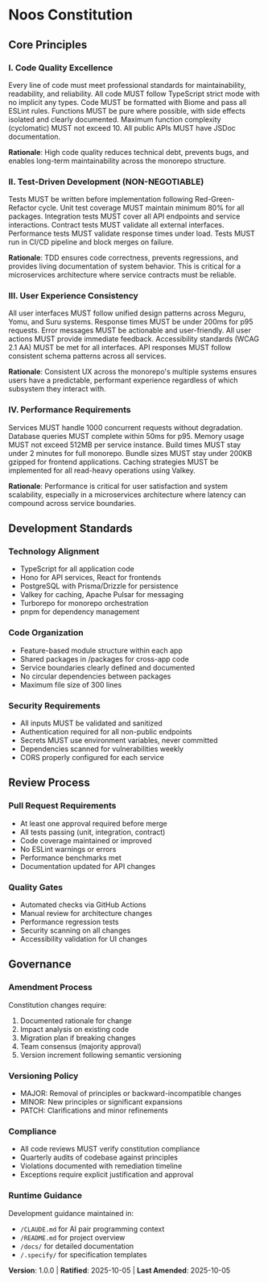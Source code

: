 <!-- Sync Impact Report
Version change: 0.0.0 → 1.0.0
Modified principles: N/A (initial version)
Added sections:
  - Code Quality Excellence
  - Test-Driven Development
  - User Experience Consistency
  - Performance Requirements
  - Development Standards
  - Review Process
  - Governance
Templates requiring updates: ✅ (verified all templates)
Follow-up TODOs: None
-->

# Noos Constitution

## Core Principles

### I. Code Quality Excellence

Every line of code must meet professional standards for maintainability,
readability, and reliability. All code MUST follow TypeScript strict mode
with no implicit any types. Code MUST be formatted with Biome and pass
all ESLint rules. Functions MUST be pure where possible, with side effects
isolated and clearly documented. Maximum function complexity (cyclomatic)
MUST not exceed 10. All public APIs MUST have JSDoc documentation.

**Rationale**: High code quality reduces technical debt, prevents bugs,
and enables long-term maintainability across the monorepo structure.

### II. Test-Driven Development (NON-NEGOTIABLE)

Tests MUST be written before implementation following Red-Green-Refactor
cycle. Unit test coverage MUST maintain minimum 80% for all packages.
Integration tests MUST cover all API endpoints and service interactions.
Contract tests MUST validate all external interfaces. Performance tests
MUST validate response times under load. Tests MUST run in CI/CD pipeline
and block merges on failure.

**Rationale**: TDD ensures code correctness, prevents regressions, and
provides living documentation of system behavior. This is critical for
a microservices architecture where service contracts must be reliable.

### III. User Experience Consistency

All user interfaces MUST follow unified design patterns across Meguru,
Yomu, and Suru systems. Response times MUST be under 200ms for p95
requests. Error messages MUST be actionable and user-friendly. All
user actions MUST provide immediate feedback. Accessibility standards
(WCAG 2.1 AA) MUST be met for all interfaces. API responses MUST follow
consistent schema patterns across all services.

**Rationale**: Consistent UX across the monorepo's multiple systems
ensures users have a predictable, performant experience regardless of
which subsystem they interact with.

### IV. Performance Requirements

Services MUST handle 1000 concurrent requests without degradation.
Database queries MUST complete within 50ms for p95. Memory usage MUST
not exceed 512MB per service instance. Build times MUST stay under 2
minutes for full monorepo. Bundle sizes MUST stay under 200KB gzipped
for frontend applications. Caching strategies MUST be implemented for
all read-heavy operations using Valkey.

**Rationale**: Performance is critical for user satisfaction and system
scalability, especially in a microservices architecture where latency
can compound across service boundaries.

## Development Standards

### Technology Alignment
- TypeScript for all application code
- Hono for API services, React for frontends
- PostgreSQL with Prisma/Drizzle for persistence
- Valkey for caching, Apache Pulsar for messaging
- Turborepo for monorepo orchestration
- pnpm for dependency management

### Code Organization
- Feature-based module structure within each app
- Shared packages in /packages for cross-app code
- Service boundaries clearly defined and documented
- No circular dependencies between packages
- Maximum file size of 300 lines

### Security Requirements
- All inputs MUST be validated and sanitized
- Authentication required for all non-public endpoints
- Secrets MUST use environment variables, never committed
- Dependencies scanned for vulnerabilities weekly
- CORS properly configured for each service

## Review Process

### Pull Request Requirements
- At least one approval required before merge
- All tests passing (unit, integration, contract)
- Code coverage maintained or improved
- No ESLint warnings or errors
- Performance benchmarks met
- Documentation updated for API changes

### Quality Gates
- Automated checks via GitHub Actions
- Manual review for architecture changes
- Performance regression tests
- Security scanning on all changes
- Accessibility validation for UI changes

## Governance

### Amendment Process
Constitution changes require:
1. Documented rationale for change
2. Impact analysis on existing code
3. Migration plan if breaking changes
4. Team consensus (majority approval)
5. Version increment following semantic versioning

### Versioning Policy
- MAJOR: Removal of principles or backward-incompatible changes
- MINOR: New principles or significant expansions
- PATCH: Clarifications and minor refinements

### Compliance
- All code reviews MUST verify constitution compliance
- Quarterly audits of codebase against principles
- Violations documented with remediation timeline
- Exceptions require explicit justification and approval

### Runtime Guidance
Development guidance maintained in:
- `/CLAUDE.md` for AI pair programming context
- `/README.md` for project overview
- `/docs/` for detailed documentation
- `/.specify/` for specification templates

**Version**: 1.0.0 | **Ratified**: 2025-10-05 | **Last Amended**: 2025-10-05